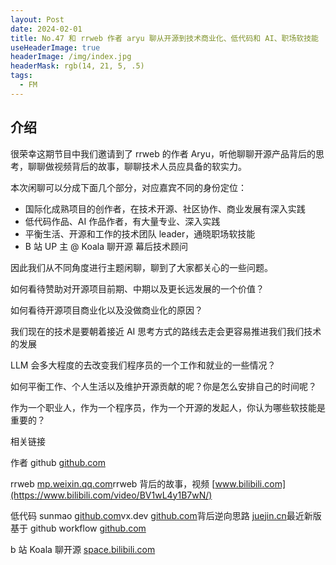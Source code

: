 ```yaml
---
layout: Post
date: 2024-02-01
title: No.47 和 rrweb 作者 aryu 聊从开源到技术商业化、低代码和 AI、职场软技能
useHeaderImage: true
headerImage: /img/index.jpg
headerMask: rgb(14, 21, 5, .5)
tags:
  - FM
---
```


## 介绍

很荣幸这期节目中我们邀请到了 rrweb 的作者 Aryu，听他聊聊开源产品背后的思考，聊聊做视频背后的故事，聊聊技术人员应具备的软实力。

本次闲聊可以分成下面几个部分，对应嘉宾不同的身份定位：

- 国际化成熟项目的创作者，在技术开源、社区协作、商业发展有深入实践
- 低代码作品、AI 作品作者，有大量专业、深入实践
- 平衡生活、开源和工作的技术团队 leader，通晓职场软技能
- B 站 UP 主 @ Koala 聊开源 幕后技术顾问

因此我们从不同角度进行主题闲聊，聊到了大家都关心的一些问题。

如何看待赞助对开源项目前期、中期以及更长远发展的一个价值？

如何看待开源项目商业化以及没做商业化的原因？

我们现在的技术是要朝着接近 AI 思考方式的路线去走会更容易推进我们我们技术的发展

LLM 会多大程度的去改变我们程序员的一个工作和就业的一些情况？

如何平衡工作、个人生活以及维护开源贡献的呢？你是怎么安排自己的时间呢？

作为一个职业人，作为一个程序员，作为一个开源的发起人，你认为哪些软技能是重要的？

相关链接

作者 github [github.com](https://github.com/Yuyz0112)

rrweb [mp.weixin.qq.com](https://mp.weixin.qq.com/s/5RUjvKOBjqX5Btrse-C3Jg)rrweb 背后的故事，视频 [www.bilibili.com](https://www.bilibili.com/video/BV1wL4y1B7wN/)

低代码 sunmao [github.com](https://github.com/smartxworks/sunmao-ui/blob/develop/docs/zh/what-is-sunmao.md)vx.dev [github.com](https://github.com/Yuyz0112/vx.dev)背后逆向思路 [juejin.cn](https://juejin.cn/post/7316796251149090851)最近新版基于 github workflow [github.com](https://github.com/Yuyz0112/dewhale)

b 站 Koala 聊开源 [space.bilibili.com](https://space.bilibili.com/489667127/)
